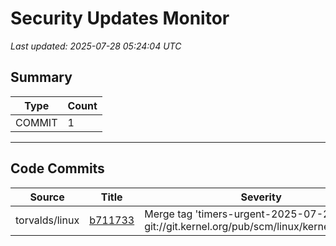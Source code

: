 # Security Updates Monitor

*Last updated: 2025-07-28 05:24:04 UTC*

## Summary
| Type | Count |
|------|-------|
| COMMIT | 1 |

---

## Code Commits

| Source | Title | Severity | Date |
|--------|-------|----------|------|
| torvalds/linux | [b711733](https://github.com/torvalds/linux/commit/b711733e89a3f84c8e1e56e2328f9a0fa5facc7c) | Merge tag 'timers-urgent-2025-07-27' of git://git.kernel.org/pub/scm/linux/kernel/git/tip/tip | 2025-07-27 |

